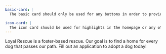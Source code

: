 ```yaml
---
basic-card: |
  The basic card should only be used for any buttons in order to provide the correct information for each.

icon-card: |
  The icon card should be used for highlights in the homepage or any other pages within the previous pages.
---
```

Loyal Rescue is a foster-based rescue. Our goal is to find a home for every dog that passes our path. Fill out an application to adopt a dog today!

